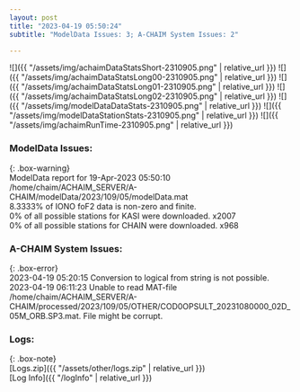 ```yaml
---
layout: post
title: "2023-04-19 05:50:24"
subtitle: "ModelData Issues: 3; A-CHAIM System Issues: 2"

---
```


![]({{ "/assets/img/achaimDataStatsShort-2310905.png" | relative_url }})
![]({{ "/assets/img/achaimDataStatsLong00-2310905.png" | relative_url }})
![]({{ "/assets/img/achaimDataStatsLong01-2310905.png" | relative_url }})
![]({{ "/assets/img/achaimDataStatsLong02-2310905.png" | relative_url }})
![]({{ "/assets/img/modelDataDataStats-2310905.png" | relative_url }})
![]({{ "/assets/img/modelDataStationStats-2310905.png" | relative_url }})
![]({{ "/assets/img/achaimRunTime-2310905.png" | relative_url }})


### ModelData Issues:  
  
{: .box-warning}  
 ModelData report for 19-Apr-2023 05:50:10   
 /home/chaim/ACHAIM_SERVER/A-CHAIM/modelData/2023/109/05/modelData.mat   
 8.3333% of IONO foF2 data is non-zero and finite.   
 0% of all possible stations for KASI were downloaded. x2007   
 0% of all possible stations for CHAIN were downloaded. x968   
  
### A-CHAIM System Issues:  
  
{: .box-error}  
2023-04-19 05:20:15 Conversion to logical from string is not possible.  
2023-04-19 06:11:23 Unable to read MAT-file /home/chaim/ACHAIM_SERVER/A-CHAIM/processed/2023/109/05/OTHER/COD0OPSULT_20231080000_02D_05M_ORB.SP3.mat. File might be corrupt.  

### Logs:  
  
{: .box-note}  
[Logs.zip]({{ "/assets/other/logs.zip" | relative_url }})  
[Log Info]({{ "/logInfo" | relative_url }})  
